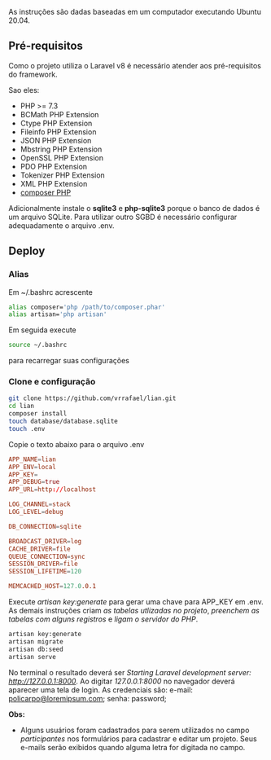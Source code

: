 As instruções são dadas baseadas em um computador executando Ubuntu 20.04.

## Pré-requisitos
Como o projeto utiliza o Laravel v8 é necessário atender aos pré-requisitos do framework.

Sao eles: 
- PHP >= 7.3
- BCMath PHP Extension
- Ctype PHP Extension
- Fileinfo PHP Extension
- JSON PHP Extension
- Mbstring PHP Extension
- OpenSSL PHP Extension
- PDO PHP Extension
- Tokenizer PHP Extension
- XML PHP Extension
- [composer PHP](https://getcomposer.org/download/)

Adicionalmente instale o **sqlite3** e **php-sqlite3** porque o banco de dados é um arquivo SQLite.
Para utilizar outro SGBD é necessário configurar adequadamente o arquivo .env.

## Deploy

### Alias
Em ~/.bashrc acrescente
```bash
alias composer='php /path/to/composer.phar'
alias artisan='php artisan'
```

Em seguida execute
```bash
source ~/.bashrc
```
para recarregar suas configurações

### Clone e configuração
```bash
git clone https://github.com/vrrafael/lian.git
cd lian
composer install
touch database/database.sqlite
touch .env
```

Copie o texto abaixo para o arquivo .env

```conf
APP_NAME=lian
APP_ENV=local
APP_KEY=
APP_DEBUG=true
APP_URL=http://localhost

LOG_CHANNEL=stack
LOG_LEVEL=debug

DB_CONNECTION=sqlite

BROADCAST_DRIVER=log
CACHE_DRIVER=file
QUEUE_CONNECTION=sync
SESSION_DRIVER=file
SESSION_LIFETIME=120

MEMCACHED_HOST=127.0.0.1
```
Execute _artisan key:generate_ para gerar uma chave para APP_KEY em .env.
As demais instruções criam _as tabelas utlizadas no projeto_, _preenchem as tabelas com alguns registros_ e _ligam o servidor do PHP_.
```bash
artisan key:generate
artisan migrate
artisan db:seed
artisan serve
```
No terminal o resultado deverá ser _Starting Laravel development server: http://127.0.0.1:8000_.
Ao digitar _127.0.0.1:8000_ no navegador deverá aparecer uma tela de login. As credenciais são: e-mail: policarpo@loremipsum.com; senha: password;

**Obs:** 
- Alguns usuários foram cadastrados para serem utilizados no campo _participantes_ nos formulários para cadastrar e editar um projeto. Seus e-mails serão exibidos quando alguma letra for digitada no campo.

